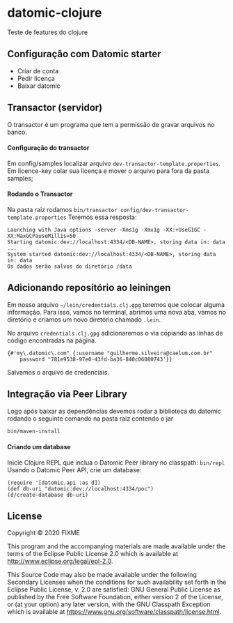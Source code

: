 # datomic-clojure

Teste de features do clojure

## Configuração com Datomic starter

- Criar de conta
- Pedir licença
- Baixar datomic

## Transactor (servidor)
O transactor é um programa que tem a permissão de gravar arquivos no banco.

#### Configuração do transactor

Em config/samples localizar arquivo `dev-transactor-template.properties`. Em licence-key colar sua licença e mover o arquivo para fora da pasta samples;

#### Rodando o Transactor

Na pasta raiz rodamos `bin/transactor config/dev-transactor-template.properties` Teremos essa resposta:

```
Launching with Java options -server -Xms1g -Xmx1g -XX:+UseG1GC -XX:MaxGCPauseMillis=50
Starting datomic:dev://localhost:4334/<DB-NAME>, storing data in: data ...
System started datomic:dev://localhost:4334/<DB-NAME>, storing data in: data
Os dados serão salvos do diretório /data
```

## Adicionando repositório ao leiningen

Em nosso arquivo `~/lein/credentials.clj.gpg` teremos que colocar alguma informação. Para isso, vamos no terminal, abrimos uma nova aba, vamos no diretório e criamos um novo diretório chamado `.lein`.

No arquivo `credentials.clj.gpg` adicionaremos o via copiando as linhas de código encontradas na página.

```
{#'my\.datomic\.com" {:username "guilherme.silveira@caelum.com.br"
    password "781e9538-97e0-43fd-ba36-840c06080743'}} 
```
Salvamos o arquivo de credenciais.

## Integração via Peer Library
Logo após baixar as dependências devemos rodar a biblioteca do datomic rodando o seguinte comando na pasta raiz contendo o jar

```sh
bin/maven-install
```

#### Criando um database
Inicie Clojure REPL que inclua o Datomic Peer library no classpath:
`bin/repl`
Usando o Datomic Peer API, crie um database:

```shell script
(require '[datomic.api :as d])
(def db-uri "datomic:dev://localhost:4334/poc")
(d/create-database db-uri)
```

## License

Copyright © 2020 FIXME

This program and the accompanying materials are made available under the
terms of the Eclipse Public License 2.0 which is available at
http://www.eclipse.org/legal/epl-2.0.

This Source Code may also be made available under the following Secondary
Licenses when the conditions for such availability set forth in the Eclipse
Public License, v. 2.0 are satisfied: GNU General Public License as published by
the Free Software Foundation, either version 2 of the License, or (at your
option) any later version, with the GNU Classpath Exception which is available
at https://www.gnu.org/software/classpath/license.html.

